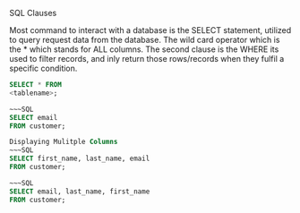 SQL Clauses

Most command to interact with a database is the SELECT statement, utilized to query request data from the database.
The wild card operator which is the * which stands for ALL columns.
The second clause is the WHERE its used to filter records, and inly return those rows/records when they fulfil a specific condition.
~~~SQL 
SELECT * FROM   
<tablename>;

~~~SQL 
SELECT email
FROM customer;

Displaying Mulitple Columns
~~~SQL
SELECT first_name, last_name, email
FROM customer;

~~~SQL
SELECT email, last_name, first_name
FROM customer;



